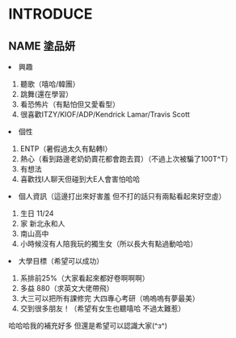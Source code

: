 INTRODUCE
=========
NAME 塗品妍
----------
</ol>
<li>興趣</li>
  <ol>
  <li>聽歌（嘻哈/韓團）</li>
  <li>跳舞(還在學習）</<li>
  <li>看恐怖片（有點怕但又愛看型）</li>
  <li>很喜歡ITZY/KIOF/ADP/Kendrick Lamar/Travis Scott</li>
  </ol>
<li>個性</li>
  <ol>
  <li>ENTP（暑假過太久有點轉I）</li>
  <li>熱心（看到路邊老奶奶賣花都會跑去買）（不過上次被騙了100T^T）</li>
  <li>有想法</li>
  <li>喜歡找I人聊天但碰到大E人會害怕哈哈</li>
  </ol>
<li>個人資訊（這邊打出來好害羞 但不打的話只有兩點看起來好空虛）</li>
  <ol>
  <li>生日 11/24</li>
  <li>家 新北永和人</li>
  <li>南山高中</li>
  <li>小時候沒有人陪我玩的獨生女（所以長大有點過動哈哈）</li>
  </ol>
<li>大學目標（希望可以成功）</li>
  <ol>
  <li>系排前25%（大家看起來都好卷啊啊啊）</li>
  <li>多益 880（求英文大佬帶飛）</li>
  <li>大三可以把所有課修完 大四專心考研（嗚嗚嗚有夢最美）</li>
  <li>交到很多朋友！（希望有女生也聽嘻哈 不過太難惹）</li>
  </ol>
哈哈哈我的補充好多 但還是希望可以認識大家(^з^)
